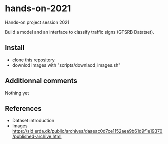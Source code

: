 # hands-on-2021
Hands-on project session 2021

Build a model and an interface to classify traffic signs (GTSRB Datatset).




## Install

* clone this repository
* downlod images with "scripts/downlaod_images.sh"

## Additionnal comments

Nothing yet


## References 
- Dataset introduction
- Images https://sid.erda.dk/public/archives/daaeac0d7ce1152aea9b61d9f1e19370/published-archive.html